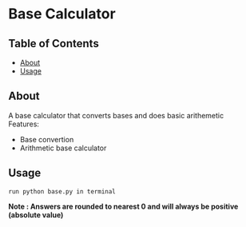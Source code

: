 # Base Calculator

## Table of Contents
+ [About](#about)
+ [Usage](#usage)
 
## About <a name = "about"></a>
<p>
  A base calculator that converts bases and does basic arithemetic
  <br>
  Features:
    <ul>
      <li> Base convertion
      <li> Arithmetic base calculator
    </ul>
    
</p>

## Usage <a name = "usage"></a>
```
run python base.py in terminal
```
**Note : Answers are rounded to nearest 0 and will always be positive (absolute value)**
